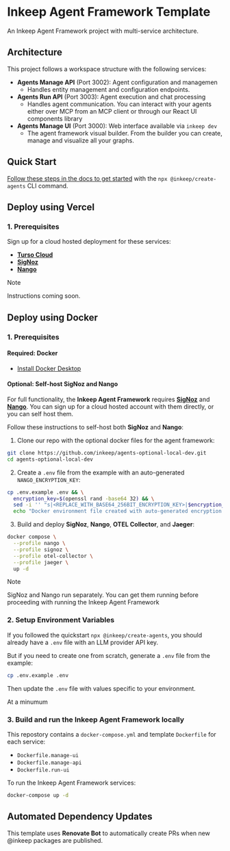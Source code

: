 # Inkeep Agent Framework Template 

An Inkeep Agent Framework project with multi-service architecture.

## Architecture

This project follows a workspace structure with the following services:

- **Agents Manage API** (Port 3002): Agent configuration and managemen
  - Handles entity management and configuration endpoints.
- **Agents Run API** (Port 3003): Agent execution and chat processing  
  - Handles agent communication. You can interact with your agents either over MCP from an MCP client or through our React UI components library
- **Agents Manage UI** (Port 3000): Web interface available via `inkeep dev`
  - The agent framework visual builder. From the builder you can create, manage and visualize all your graphs.

## Quick Start

[Follow these steps in the docs to get started](https://docs.inkeep.com/quick-start/start-development) with the `npx @inkeep/create-agents` CLI command.

## Deploy using Vercel

### 1. Prerequisites
Sign up for a cloud hosted deployment for these services:
- [**Turso Cloud**](https://vercel.com/marketplace/tursocloud)
- [**SigNoz**](https://signoz.io/)
- [**Nango**](https://www.nango.dev/)

> [!NOTE]  
> Instructions coming soon.

## Deploy using Docker

### 1. Prerequisites

#### Required: Docker
- [Install Docker Desktop](https://www.docker.com/)

#### Optional: Self-host SigNoz and Nango

For full functionality, the **Inkeep Agent Framework** requires [**SigNoz**](https://signoz.io/) and [**Nango**](https://www.nango.dev/). You can sign up for a cloud hosted account with them directly, or you can self host them.

Follow these instructions to self-host both **SigNoz** and **Nango**:

1. Clone our repo with the optional docker files for the agent framework:
```bash
git clone https://github.com/inkeep/agents-optional-local-dev.git
cd agents-optional-local-dev
```

2. Create a `.env` file from the example with an auto-generated `NANGO_ENCRYPTION_KEY`:
```bash
cp .env.example .env && \
  encryption_key=$(openssl rand -base64 32) && \
  sed -i '' "s|<REPLACE_WITH_BASE64_256BIT_ENCRYPTION_KEY>|$encryption_key|" .env && \
  echo "Docker environment file created with auto-generated encryption key"
```

3. Build and deploy **SigNoz**, **Nango**, **OTEL Collector**, and **Jaeger**:
```bash
docker compose \
  --profile nango \
  --profile signoz \
  --profile otel-collector \
  --profile jaeger \
  up -d
```

> [!NOTE]  
> SigNoz and Nango run separately. You can get them running before proceeding with running the Inkeep Agent Framework   

### 2. Setup Environment Variables

If you followed the quickstart `npx @inkeep/create-agents`, you should already have a `.env` file with an LLM provider API key.

But if you need to create one from scratch, generate a `.env` file from the example:
```bash
cp .env.example .env
```
Then update the `.env` file with values specific to your environment.

At a minumum
### 3. Build and run the Inkeep Agent Framework locally
This repostory contains a `docker-compose.yml` and template `Dockerfile` for each service:
- `Dockerfile.manage-ui`
- `Dockerfile.manage-api`
- `Dockerfile.run-ui`
  
To run the Inkeep Agent Framework services:
```bash
docker-compose up -d
```

## Automated Dependency Updates

This template uses **Renovate Bot** to automatically create PRs when new @inkeep packages are published.

